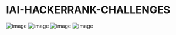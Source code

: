 # IAI-HACKERRANK-CHALLENGES
![image](https://github.com/sarveshvasan03/IAI-HACKERRANK-CHALLENGES/assets/136417300/9f91e76a-660e-4f5e-b73f-71c74ee40686)
![image](https://github.com/sarveshvasan03/IAI-HACKERRANK-CHALLENGES/assets/136417300/ceead4f9-692a-42a8-a2b9-aed00d820440)
![image](https://github.com/sarveshvasan03/IAI-HACKERRANK-CHALLENGES/assets/136417300/2d443bce-61b0-426a-8d00-a317f2325d7c)
![image](https://github.com/sarveshvasan03/IAI-HACKERRANK-CHALLENGES/assets/136417300/9a10f732-f85a-4e30-a12d-b810e7f3c156)
